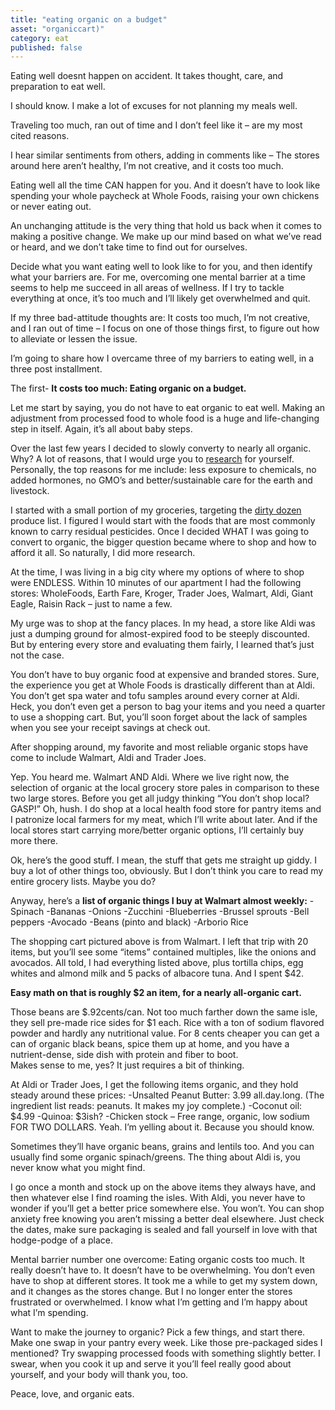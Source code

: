 ```yaml
---
title: "eating organic on a budget"
asset: "organiccart)" 
category: eat
published: false
---
```


Eating well doesnt happen on accident. It takes thought, care, and preparation to eat well.

I should know. I make a lot of excuses for not planning my meals well.

Traveling too much, ran out of time and I don’t feel like it – are my most cited reasons.

I hear similar sentiments from others, adding in comments like – The stores around here aren’t healthy, I’m not creative, and it costs too much.

Eating well all the time CAN happen for you. And it doesn’t have to look like spending your whole paycheck at Whole Foods, raising your own chickens or never eating out.

An unchanging attitude is the very thing that hold us back when it comes to making a positive change. We make up our mind based on what we’ve read or heard, and we don’t take time to find out for ourselves.

Decide what you want eating well to look like to for you, and then identify what your barriers are. For me, overcoming one mental barrier at a time seems to help me succeed in all areas of wellness. If I try to tackle everything at once, it’s too much and I’ll likely get overwhelmed and quit.

If my three bad-attitude thoughts are: It costs too much, I’m not creative, and I ran out of time – I focus on one of those things first, to figure out how to alleviate or lessen the issue. 

I’m going to share how I overcame three of my barriers to eating well, in a three post installment. 

The first- **It costs too much: Eating organic on a budget.**

Let me start by saying, you do not have to eat organic to eat well. Making an adjustment from processed food to whole food is a huge and life-changing step in itself. Again, it’s all about baby steps.

Over the last few years I decided to slowly converty to nearly all organic. Why? A lot of reasons, that I would urge you to [research]( http://www.mayoclinic.org/healthy-lifestyle/nutrition-and-healthy-eating/in-depth/organic-food/art-20043880?pg=1) for yourself. Personally, the top reasons for me include: less exposure to chemicals, no added hormones, no GMO’s and better/sustainable care for the earth and livestock.

I started with a small portion of my groceries, targeting the [dirty dozen](https://www.ewg.org/foodnews/list.php) produce list. I figured I would start with the foods that are most commonly known to carry residual pesticides.
Once I decided WHAT I was going to convert to organic, the bigger question became where to shop and how to afford it all. So naturally, I did more research.

At the time, I was living in a big city where my options of where to shop were ENDLESS. Within 10 minutes of our apartment I had the following stores: WholeFoods, Earth Fare, Kroger, Trader Joes, Walmart, Aldi, Giant Eagle, Raisin Rack – just to name a few.

My urge was to shop at the fancy places. In my head, a store like Aldi was just a dumping ground for almost-expired food to be steeply discounted. But by entering every store and evaluating them fairly, I learned that’s just not the case. 

You don’t have to buy organic food at expensive and branded stores. Sure, the experience you get at Whole Foods is drastically different than at Aldi. You don’t get spa water and tofu samples around every corner at Aldi. Heck, you don’t even get a person to bag your items and you need a quarter to use a shopping cart. But, you’ll soon forget about the lack of samples when you see your receipt savings at check out.

After shopping around, my favorite and most reliable organic stops have come to include Walmart, Aldi and Trader Joes. 

Yep. You heard me. Walmart AND Aldi. Where we live right now, the selection of organic at the local grocery store pales in comparison to these two large stores. Before you get all judgy thinking “You don’t shop local? GASP!” Oh, hush. I do shop at a local health food store for pantry items and I patronize local farmers for my meat, which I’ll write about later. And if the local stores start carrying more/better organic options, I’ll certainly buy more there.

Ok, here’s the good stuff. I mean, the stuff that gets me straight up giddy. I buy a lot of other things too, obviously. But I don’t think you care to read my entire grocery lists. Maybe you do? 

Anyway, here’s a **list of organic things I buy at Walmart almost weekly:**
-Spinach
-Bananas
-Onions
-Zucchini
-Blueberries
-Brussel sprouts
-Bell peppers
-Avocado
-Beans (pinto and black)
-Arborio Rice

The shopping cart pictured above is from Walmart. I left that trip with 20 items, but you’ll see some “items” contained multiples, like the onions and avocados. All told, I had everything listed above, plus tortilla chips, egg whites and almond milk and 5 packs of albacore tuna. And I spent $42. 

**Easy math on that is roughly $2 an item, for a nearly all-organic cart.**

Those beans are $.92cents/can. Not too much farther down the same isle, they sell pre-made rice sides for $1 each. Rice with a ton of sodium flavored powder and hardly any nutritional value. For 8 cents cheaper you can get a can of organic black beans, spice them up at home, and you have a nutrient-dense, side dish with protein and fiber to boot.  
Makes sense to me, yes? It just requires a bit of thinking. 

At Aldi or Trader Joes, I get the following items organic, and they hold steady around these prices:
-Unsalted Peanut Butter: 3.99 all.day.long. (The ingredient list reads: peanuts. It makes my joy complete.)
-Coconut oil: $4.99
-Quinoa: $3ish?
-Chicken stock – Free range, organic, low sodium FOR TWO DOLLARS. Yeah. I’m yelling about it. Because you should know.

Sometimes they’ll have organic beans, grains and lentils too. And you can usually find some organic spinach/greens. The thing about Aldi is, you never know what you might find. 

I go once a month and stock up on the above items they always have, and then whatever else I find roaming the isles. With Aldi, you never have to wonder if you’ll get a better price somewhere else. You won’t. You can shop anxiety free knowing you aren’t missing a better deal elsewhere. Just check the dates, make sure packaging is sealed and fall yourself in love with that hodge-podge of a place. 

Mental barrier number one overcome: Eating organic costs too much. It really doesn’t have to. It doesn’t have to be overwhelming. You don’t even have to shop at different stores.  It took me a while to get my system down, and it changes as the stores change. But I no longer enter the stores frustrated or overwhelmed. I know what I’m getting and I’m happy about what I’m spending.

Want to make the journey to organic? Pick a few things, and start there. Make one swap in your pantry every week. Like those pre-packaged sides I mentioned? Try swapping processed foods with something slightly better. I swear, when you cook it up and serve it you’ll feel really good about yourself, and your body will thank you, too. 

Peace, love, and organic eats.






